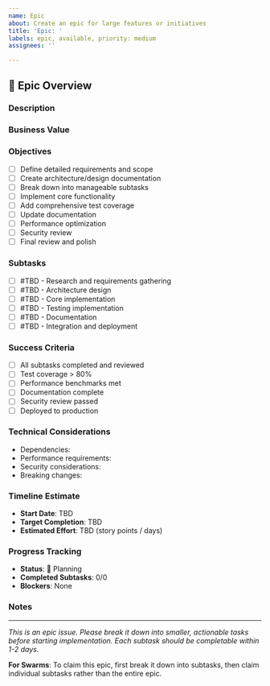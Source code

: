 ```yaml
---
name: Epic
about: Create an epic for large features or initiatives
title: 'Epic: '
labels: epic, available, priority: medium
assignees: ''

---
```


## 🎯 Epic Overview

### Description
<!-- Provide a clear, comprehensive description of what this epic aims to achieve -->

### Business Value
<!-- Explain why this epic is important and what value it brings -->

### Objectives
- [ ] Define detailed requirements and scope
- [ ] Create architecture/design documentation
- [ ] Break down into manageable subtasks
- [ ] Implement core functionality
- [ ] Add comprehensive test coverage
- [ ] Update documentation
- [ ] Performance optimization
- [ ] Security review
- [ ] Final review and polish

### Subtasks
<!-- List subtask issues as they are created. Update with actual issue numbers -->
- [ ] #TBD - Research and requirements gathering
- [ ] #TBD - Architecture design
- [ ] #TBD - Core implementation
- [ ] #TBD - Testing implementation
- [ ] #TBD - Documentation
- [ ] #TBD - Integration and deployment

### Success Criteria
<!-- Define what "done" looks like for this epic -->
- [ ] All subtasks completed and reviewed
- [ ] Test coverage > 80%
- [ ] Performance benchmarks met
- [ ] Documentation complete
- [ ] Security review passed
- [ ] Deployed to production

### Technical Considerations
<!-- List any technical constraints, dependencies, or special considerations -->
- Dependencies:
- Performance requirements:
- Security considerations:
- Breaking changes:

### Timeline Estimate
- **Start Date**: TBD
- **Target Completion**: TBD
- **Estimated Effort**: TBD (story points / days)

### Progress Tracking
- **Status**: 🔵 Planning
- **Completed Subtasks**: 0/0
- **Blockers**: None

### Notes
<!-- Any additional context, links to design docs, or related discussions -->

---
*This is an epic issue. Please break it down into smaller, actionable tasks before starting implementation. Each subtask should be completable within 1-2 days.*

**For Swarms**: To claim this epic, first break it down into subtasks, then claim individual subtasks rather than the entire epic.